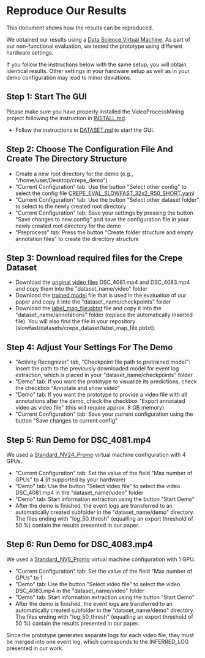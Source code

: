 # Reproduce Our Results

This document shows how the results can be reproduced.

We obtained our results using a [Data Science Virtual Machine](https://azuremarketplace.microsoft.com/en-us/marketplace/apps/microsoft-dsvm.ubuntu-1804?tab=overview). As part of our non-functional evaluation, we tested the prototype using different hardware settings.

If you follow the instructions below with the same setup, you will obtain identical results. Other settings in your hardware setup as well as in your demo configuration may lead to minor deviations.


## Step 1: Start The GUI
Please make sure you have properly installed the VideoProcessMining project following the instruction in [INSTALL.md](INSTALL.md).
- Follow the instructions in [DATASET.md](slowfast/datasets/DATASET.md#the-basic-principle) to start the GUI.

## Step 2: Choose The Configuration File And Create The Directory Structure
- Create a new root directory for the demo (e.g., "/home/user/Desktop/crepe_demo")
- "Current Configuration" tab: Use the button "Select other config" to select the config file [CREPE_EVAL_SLOWFAST_32x2_R50_SHORT.yaml](configs/CREPE_EVAL_SLOWFAST_32x2_R50_SHORT.yaml)
- "Current Configuration" tab: Use the button "Select other dataset folder" to select to the newly created root directory
- "Current Configuration" tab: Save your settings by pressing the button "Save changes to new config" and save the configuration file in your newly created root directory for the demo
- "Preprocess" tab: Press the button "Create folder structure and empty annotation files" to create the directory structure

## Step 3: Download required files for the Crepe Dataset
- Download the [original video files](https://osf.io/d5k38/files) DSC_4081.mp4 and DSC_4083.mp4 and copy them into the "dataset_name/video" folder
- Download the [trained model](https://www.fim-rc.de/wp-content/uploads/crepe_eval_model.pyth) file that is used in the evaluation of our paper and copy it into the "dataset_name/checkpoints" folder
- Download the [label_map_file.pbtxt](slowfast/datasets/crepe_dataset/label_map_file.pbtxt) file and copy it into the "dataset_name/annotations" folder (replace the automatically inserted file). You will also find the file in your repository (slowfast/datasets/crepe_dataset/label_map_file.pbtxt).

## Step 4: Adjust Your Settings For The Demo
- "Activity Recognizer" tab, "Checkpoint file path to pretrained model": Insert the path to the previously downloaded model for event log extraction, which is placed in your "dataset_name/checkpoints" folder
- "Demo" tab: If you want the prototype to visualize its predictions, check the checkbox "Annotate and show video"
- "Demo" tab: If you want the prototype to provide a video file with all annotations after the demo, check the checkbox "Export annotated video as video file" (this will require approx. 8 GB memory)
- "Current Configuration" tab: Save your current configuration using the button "Save changes to current config"

## Step 5: Run Demo for DSC_4081.mp4
We used a [Standard_NV24_Promo](https://docs.microsoft.com/en-us/azure/virtual-machines/nv-series) virtual machine configuration with 4 GPUs.
- "Current Configuration" tab: Set the value of the field "Max number of GPUs" to 4 (if supported by your hardware)
- "Demo" tab: Use the button "Select video file" to select the video DSC_4081.mp4 in the "dataset_name/video" folder
- "Demo" tab: Start information extraction using the button "Start Demo"
- After the demo is finished, the event logs are transferred to an automatically created subfolder in the "dataset_name/demo" directory. The files ending with "log_50_thresh" (equalling an export threshold of 50 %) contain the results presented in our paper.

## Step 6: Run Demo for DSC_4083.mp4
We used a [Standard_NV6_Promo](https://docs.microsoft.com/en-us/azure/virtual-machines/nv-series) virtual machine configuration with 1 GPU.
- "Current Configuration" tab: Set the value of the field "Max number of GPUs" to 1
- "Demo" tab: Use the button "Select video file" to select the video DSC_4083.mp4 in the "dataset_name/video" folder
- "Demo" tab: Start information extraction using the button "Start Demo"
- After the demo is finished, the event logs are transferred to an automatically created subfolder in the "dataset_name/demo" directory. The files ending with "log_50_thresh" (equalling an export threshold of 50 %) contain the results presented in our paper.


Since the prototype generates separate logs for each video file, they must be merged into one event log, which corresponds to the INFERRED_LOG presented in our work.

